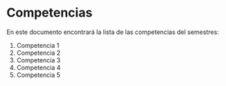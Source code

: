 # Competencias

En este documento encontrará la lista de las competencias del semestres:

1. Competencia 1
2. Competencia 2
3. Competencia 3
4. Competencia 4
5. Competencia 5
